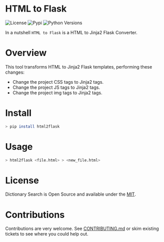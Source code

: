 # HTML to Flask

![License](https://img.shields.io/badge/License-MIT-SUCCESS)
![Pypi](https://img.shields.io/pypi/v/html2flask)
![Python Versions](https://img.shields.io/badge/Python-3.8%20%7C%203.9%20%7C%203.10%20%7C%203.11-blue)

In a nutshell ``HTML to Flask`` is a HTML to Jinja2 Flask Converter.

# Overview

This tool transforms HTML to Jinja2 Flask templates, performing these changes:

- Change the project CSS tags to Jinja2 tags.
- Change the project JS tags to Jinja2 tags.
- Change the project img tags to Jinja2 tags.

# Install

```bash
> pip install html2flask
```

# Usage

```bash
> html2flask <file.html> > <new_file.html>
```

# License
Dictionary Search is Open Source and available under the [MIT](https://github.com/cr0hn/html2flask/blob/main/LICENSE).

# Contributions

Contributions are very welcome. See [CONTRIBUTING.md](https://github.com/cr0hn/html2flaskblob/main/CONTRIBUTING.md) or skim existing tickets to see where you could help out.


